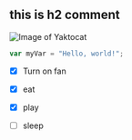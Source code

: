 ## this is h2 comment



![Image of Yaktocat](https://octodex.github.com/images/yaktocat.png)
``` javascript
var myVar = "Hello, world!";
```

- [x] Turn on fan
- [x] eat
- [x] play
- [ ] sleep


